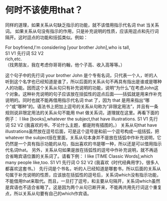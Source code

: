 # 何时不该使用that？

同样的道理，如果关系从句缺乏指示的功能，就不该借用指示代名词 that 当关系词。
如果关系从句没有指示的作用，只是补充说明的性质，应该用逗点和先行词隔开。这时逗点的功能和括弧类似。例如：  
>  
For boyfriend,I'm considering [your brother John],who is tall,    
S1 V1 先行词 S2 V2    
rich,etc.    
（找男朋友，我在考虑你哥哥约翰，他个子高、收入高等等。）  

这个句子中的先行词 your brother John 是个专有名词，只代表一个人，听的人听到这个名字也已经知道是谁了，所以后面的关系从句不再具有指出是谁或是哪种人的功能。因而这个关系从句只有补充说明的功能，说明“为什么”在考虑John这个对象。这种补充说明的句子应该放在括弧性的逗点后面——括弧就是用来作补充说明的。同时也就不能再借用指示代名词 that 了，因为 that 是用来指出“哪个”或“哪种”的。语法书上把加上逗号的关系从句称为“非限定用法”，并且有一条规则说非限定用法的关系从句不能用 that 做关系词，道理就在这里。再看下面的例子：
I like [books],whatever the subject,that have illustrations.
S1 V1 先行词 S2 V2
(我喜欢的书，不论什么主题，都是附有插图的。）
关系从句that have illustrations虽然放在逗号后面，可是这个逗号是和前一个逗号构成一组括弧，把whatever the subject括在里面，关系从句本身并不是放在括弧中作补充说明，它仍然是一个具有指示功能的从句，指出喜欢的书是哪一种，所以还是可以借用指示代名词that。
另外，关系从句如果是放在括弧性的逗号中作补充说明，就不再适合省略宾语位置的关系词了。请看下例：
I like [TIME Classic Words],which many people like,too.
S1 V1 先行词 O S2 V2
(我喜欢《时代经典用字》，很多人都喜欢这套书。）
先行词是个书名，听的人已经知道是哪套书，所以后面的关系从句属于补充说明的性质，应该放在括弧性的逗号后，关系词which没有指示功能，不能借用that来取代。而且，一旦打了逗号，和主要从句隔开，关系词which虽然是宾语也不适合省略了。这是因为两个从句已断开来，不能再共用先行词这个重复点，所以关系从句要有自己的which作宾语。